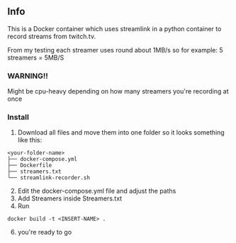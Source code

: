 ## Info
This is a Docker container which uses streamlink in a python container to record streams from twitch.tv.

From my testing each streamer uses round about 1MB/s so for example: 5 streamers = 5MB/S
### WARNING!!
Might be cpu-heavy depending on how many streamers you're recording at once

### Install
1. Download all files and move them into one folder so it looks something like this:
```
<your-folder-name>
├── docker-compose.yml
├── Dockerfile
├── streamers.txt
└── streamlink-recorder.sh
```
2. Edit the docker-compose.yml file and adjust the paths
3. Add Streamers inside Streamers.txt
4. Run
```
docker build -t <INSERT-NAME> .
```
6. you're ready to go
